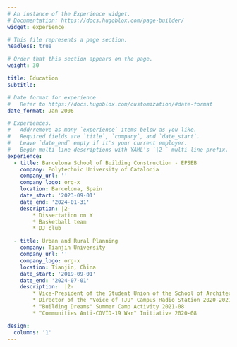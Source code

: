 ```yaml
---
# An instance of the Experience widget.
# Documentation: https://docs.hugoblox.com/page-builder/
widget: experience

# This file represents a page section.
headless: true

# Order that this section appears on the page.
weight: 30

title: Education
subtitle:

# Date format for experience
#   Refer to https://docs.hugoblox.com/customization/#date-format
date_format: Jan 2006

# Experiences.
#   Add/remove as many `experience` items below as you like.
#   Required fields are `title`, `company`, and `date_start`.
#   Leave `date_end` empty if it's your current employer.
#   Begin multi-line descriptions with YAML's `|2-` multi-line prefix.
experience:
  - title: Barcelona School of Building Construction - EPSEB 
    company: Polytechnic University of Catalonia
    company_url: ''
    company_logo: org-x
    location: Barcelona, Spain
    date_start: '2023-09-01'
    date_end: '2024-01-31'
    description: |2-
        * Dissertation on Y
        * Basketball team
        * DJ club

  - title: Urban and Rural Planning
    company: Tianjin University
    company_url: ''
    company_logo: org-x
    location: Tianjin, China
    date_start: '2019-09-01'
    date_end: '2024-07-01'
    description:  |2-
        * Vice-President of the Student Union of the School of Architecture 2022-2021
        * Director of the "Voice of TJU" Campus Radio Station 2020-2021
        * "Building Dreams" Summer Camp Activity 2021-08
        * "Communities Anti-COVID-19 War" Initiative 2020-08

design:
  columns: '1'
---
```

